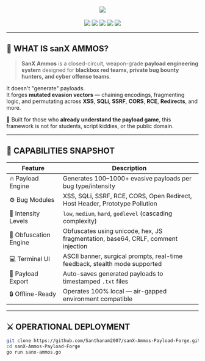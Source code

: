 <h1 align="center">
  <img src="https://readme-typing-svg.demolab.com?font=Fira+Code&size=28&duration=4000&pause=1000&color=FA3131&center=true&vCenter=true&multiline=true&width=900&height=100&lines=SanX+Ammos+-+Payload+Engineering+Console;Built+for+Operators.+Not+for+the+Public.">
</h1>

<p align="center">
  <img src="https://img.shields.io/badge/Language-GoLang-00ADD8?style=for-the-badge&logo=go" />
  <img src="https://img.shields.io/badge/Payloads-1000%2B-red?style=for-the-badge&logo=python" />
  <img src="https://img.shields.io/badge/Focus-WAF%20Bypass-F06C00?style=for-the-badge&logo=ghostery" />
  <img src="https://img.shields.io/badge/Mode-Terminal-black?style=for-the-badge&logo=gnome-terminal" />
  <img src="https://img.shields.io/badge/License-Proprietary-lightgrey?style=for-the-badge&logo=law" />
</p>

---

## 🧩  WHAT IS sanX AMMOS?

> **SanX Ammos** is a closed-circuit, weapon-grade **payload engineering system** designed for **blackbox red teams, private bug bounty hunters, and cyber offense teams**.

It doesn't "generate" payloads.  
It forges **mutated evasion vectors** — chaining encodings, fragmenting logic, and permutating across **XSS**, **SQLi**, **SSRF**, **CORS**, **RCE**, **Redirects**, and more.

🧠 Built for those who **already understand the payload game**, this framework is not for students, script kiddies, or the public domain.

---

## 🧠  CAPABILITIES SNAPSHOT

| Feature                | Description |
|------------------------|-------------|
| 🔥 Payload Engine       | Generates 100–1000+ evasive payloads per bug type/intensity |
| ⚙️ Bug Modules          | XSS, SQLi, SSRF, RCE, CORS, Open Redirect, Host Header, Prototype Pollution |
| 🔐 Intensity Levels     | `low`, `medium`, `hard`, `godlevel` (cascading complexity) |
| 🧬 Obfuscation Engine   | Obfuscates using unicode, hex, JS fragmentation, base64, CRLF, comment injection |
| 💻 Terminal UI          | ASCII banner, surgical prompts, real-time feedback, stealth mode supported |
| 📂 Payload Export       | Auto-saves generated payloads to timestamped `.txt` files |
| 🔒 Offline-Ready        | Operates 100% local — air-gapped environment compatible |

---

## ⚔️ OPERATIONAL DEPLOYMENT

```bash
git clone https://github.com/Santhanam2007/sanX-Ammos-Payload-Forge.git
cd sanX-Ammos-Payload-Forge
go run sanx-ammos.go
